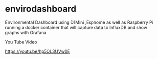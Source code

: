 # envirodashboard

Environmental Dashboard using D1Mini ,Esphome as well as Raspberry Pi
running a docker container that will capture data to InfluxDB and show graphs with Grafana

You Tube Video

https://youtu.be/hp5OL3UVw0E
